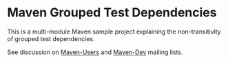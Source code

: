 # Maven Grouped Test Dependencies

This is a multi-module Maven sample project explaining the non-transitivity of grouped test dependencies.

See discussion on [Maven-Users](http://mail-archives.apache.org/mod_mbox/maven-users/201504.mbox/%3C6FE71FA3-114B-48A4-9944-F9E6E9BE6C49%40Kriegisch.name%3E)
and [Maven-Dev](http://mail-archives.apache.org/mod_mbox/maven-dev/201504.mbox/%3C6FE71FA3-114B-48A4-9944-F9E6E9BE6C49%40Kriegisch.name%3E)
mailing lists.
